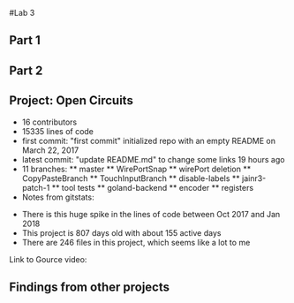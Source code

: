 #Lab 3

## Part 1


## Part 2
Project: Open Circuits
----------------------
* 16 contributors
* 15335 lines of code
* first commit: "first commit" initialized repo with an empty README on March 22, 2017
* latest commit: "update README.md" to change some links 19 hours ago
* 11 branches:
** master
** WirePortSnap
** wirePort deletion
** CopyPasteBranch
** TouchInputBranch
** disable-labels
** jainr3-patch-1
** tool tests
** goland-backend
** encoder
** registers
* Notes from gitstats:
- There is this huge spike in the lines of code between Oct 2017 and Jan 2018
- This project is 807 days old with about 155 active days
- There are 246 files in this project, which seems like a lot to me

Link to Gource video:

Findings from other projects
-----------------------------
